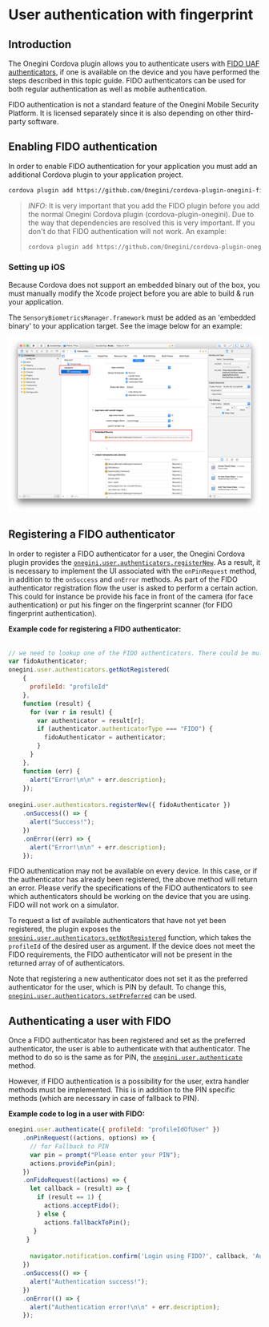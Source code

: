 # User authentication with fingerprint

<!-- toc -->

## Introduction

The Onegini Cordova plugin allows you to authenticate users with [FIDO UAF authenticators](), if one is available on the device and you have performed the steps 
described in this topic guide. FIDO authenticators can be used for both regular authentication as well as mobile authentication.

FIDO authentication is not a standard feature of the Onegini Mobile Security Platform. It is licensed separately since it is also depending on other 
third-party software.

## Enabling FIDO authentication

In order to enable FIDO authentication for your application you must add an additional Cordova plugin to your application project.

```bash
cordova plugin add https://github.com/Onegini/cordova-plugin-onegini-fido
```

> *INFO*: It is very important that you add the FIDO plugin before you add the normal Onegini Cordova plugin (cordova-plugin-onegini). Due to the way that dependencies are resolved this is very 
important. If you don't do that FIDO authentication will not work.
> An example:
>```bash
>cordova plugin add https://github.com/Onegini/cordova-plugin-onegini-fido https://github.com/Onegini/cordova-plugin-onegini
>```

### Setting up iOS

Because Cordova does not support an embedded binary out of the box, you must manually modify the Xcode project before you are able to build & run your 
application.

The `SensoryBiometricsManager.framework` must be added as an 'embedded binary' to your application target. See the image below for an example:

![Configure Embedded binary](../images/configure-embedded-binary.png)

## Registering a FIDO authenticator

In order to register a FIDO authenticator for a user, the Onegini Cordova plugin provides the [`onegini.user.authenticators.registerNew`](../reference/user/authenticators.md#oneginiuserauthenticatorsregisternew). 
As a result, it is necessary to implement the UI associated with the `onPinRequest` method, in addition to the `onSuccess` and `onError` methods. As part of the 
FIDO authenticator registration flow the user is asked to perform a certain action. This could for instance be provide his face in front of the camera 
(for face authentication) or put his finger on the fingerprint scanner (for FIDO fingerprint authentication).

**Example code for registering a FIDO authenticator:**

```js

// we need to lookup one of the FIDO authenticators. There could be multiple FIDO authenticators that are not registered for a specific user
var fidoAuthenticator;
onegini.user.authenticators.getNotRegistered(
    {
      profileId: "profileId"
    },
    function (result) {
      for (var r in result) {
        var authenticator = result[r];
        if (authenticator.authenticatorType === "FIDO") {
          fidoAuthenticator = authenticator;
        }
      }
    },
    function (err) {
      alert("Error!\n\n" + err.description);
    });

onegini.user.authenticators.registerNew({ fidoAuthenticator })
    .onSuccess(() => {
      alert("Success!");
    })
    .onError((err) => {
      alert("Error!\n\n" + err.description);
    });
```

FIDO authentication may not be available on every device. In this case, or if the authenticator has already been registered, the above method will return an error. 
Please verify the specifications of the FIDO authenticators to see which authenticators should be working on the device that you are using. FIDO will not work 
on a simulator. 

To request a list of available authenticators that have not yet been registered, the plugin exposes the [`onegini.user.authenticators.getNotRegistered`](../reference/user/authenticators.md#oneginiuserauthenticatorsgetnotregistered)
function, which takes the `profileId` of the desired user as argument. If the device does not meet the FIDO requirements, the FIDO authenticator will not be 
present in the returned array of of authenticators.

Note that registering a new authenticator does not set it as the preferred authenticator for the user, which is PIN by default. 
To change this, [`onegini.user.authenticators.setPreferred`](../reference/user/authenticators#oneginiuserauthenticatorssetpreferred) can be used.

## Authenticating a user with FIDO

Once a FIDO authenticator has been registered and set as the preferred authenticator, the user is able to authenticate with that authenticator. The method to 
do so is the same as for PIN, the [`onegini.user.authenticate`](../reference/user/authenticate.md) method.

However, if FIDO authentication is a possibility for the user, extra handler methods must be implemented. This is in addition to the PIN specific methods 
(which are necessary in case of fallback to PIN).

**Example code to log in a user with FIDO:**

```js
onegini.user.authenticate({ profileId: "profileIdOfUser" })
    .onPinRequest((actions, options) => {
      // for Fallback to PIN
      var pin = prompt("Please enter your PIN");
      actions.providePin(pin);
    })
    .onFidoRequest((actions) => {
      let callback = (result) => {
        if (result == 1) {
          actions.acceptFido();
        } else {
          actions.fallbackToPin();
       }
     }

      navigator.notification.confirm('Login using FIDO?', callback, 'Authenticate', ['Continue','Use PIN']);
    })
    .onSuccess(() => {
      alert("Authentication success!");
    })
    .onError(() => {
      alert("Authentication error!\n\n" + err.description);
    });
```